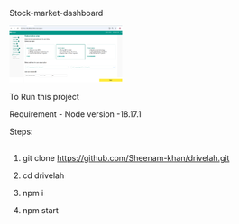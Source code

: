 Stock-market-dashboard

<img src="public/drivelah.png" width="200"/>

To Run this project 

Requirement - 
Node version -18.17.1

Steps:
## 
1. git clone https://github.com/Sheenam-khan/drivelah.git

2. cd drivelah

3. npm i

4. npm start

